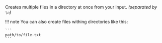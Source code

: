 Creates multiple files in a directory at once from your input. _(separated by `\n`)_

[//]: # (@formatter:off)
!!! note
    You can also create files withing directories like this:

    ```
    path/to/file.txt
    ```

[//]: # (@formatter:on)
